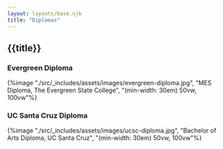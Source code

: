 ```yaml
---
layout: layouts/base.njk
title: "Diplomas"
---
```


## {{title}}

<a id="evergreen"></a>

### Evergreen Diploma

{%image "./src/_includes/assets/images/evergreen-diploma.jpg", "MES Diploma, The Evergreen State College", "(min-width: 30em) 50vw, 100vw"%}
<a id="ucsc"></a>

### UC Santa Cruz Diploma

{%image "./src/_includes/assets/images/ucsc-diploma.jpg", "Bachelor of Arts Diploma, UC Santa Cruz", "(min-width: 30em) 50vw, 100vw"%}
